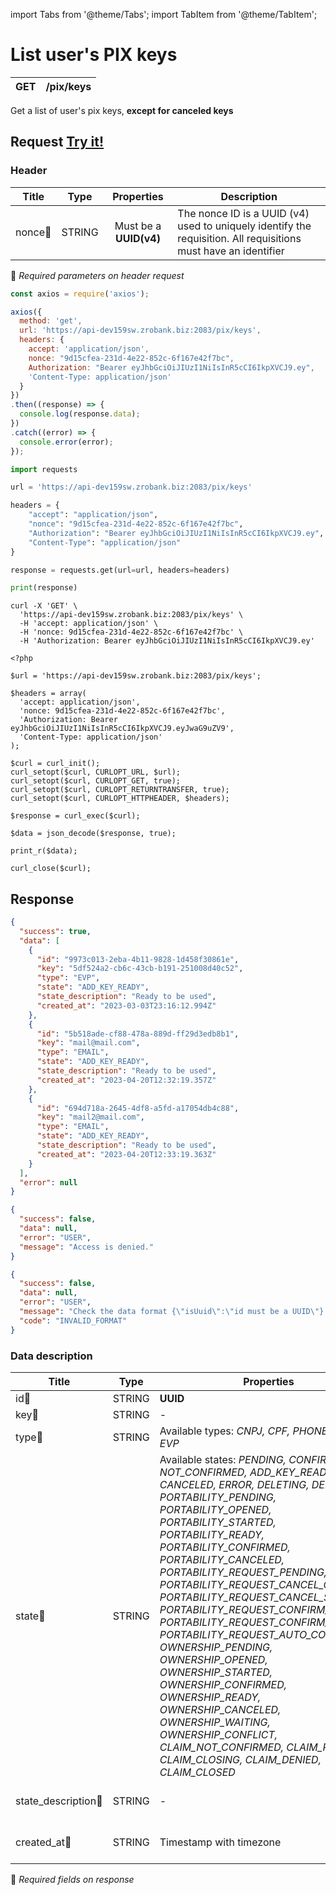 import Tabs from '@theme/Tabs';
import TabItem from '@theme/TabItem';

# List user's PIX keys

| GET       | /pix/keys          |
| --------- | -------------------|


Get a list of user's pix keys, **except for canceled keys**


## Request <a href="https://api-dev159sw.zrobank.biz:2083/api/" class="try-btn">Try it!</a>

### Header

| Title                      | Type       | Properties                       | Description |
| ---------------------------| :---------:|:-------------------------------: |----------------------------------------------------------------------------------------------------------------|
| nonce:small_orange_diamond:| STRING     | Must be a **UUID(v4)**           | The nonce ID is a UUID (v4) used to uniquely identify the requisition. All requisitions must have an identifier|
:small_orange_diamond: *Required parameters on header request*


<Tabs>
<TabItem value="js" label="NodeJS">

```js title=Axios
const axios = require('axios');

axios({
  method: 'get',
  url: 'https://api-dev159sw.zrobank.biz:2083/pix/keys',
  headers: {
    accept: 'application/json',
    nonce: "9d15cfea-231d-4e22-852c-6f167e42f7bc",
    Authorization: "Bearer eyJhbGciOiJIUzI1NiIsInR5cCI6IkpXVCJ9.ey",
    'Content-Type: application/json'
  }
})
.then((response) => {
  console.log(response.data);
})
.catch((error) => {
  console.error(error);
});
```
</TabItem>
<TabItem value="py" label="Python">

```python title=Requests
import requests

url = 'https://api-dev159sw.zrobank.biz:2083/pix/keys'

headers = {
    "accept": "application/json",
    "nonce": "9d15cfea-231d-4e22-852c-6f167e42f7bc",
    "Authorization": "Bearer eyJhbGciOiJIUzI1NiIsInR5cCI6IkpXVCJ9.ey",
    "Content-Type": "application/json"
}

response = requests.get(url=url, headers=headers)

print(response)
```
</TabItem>
<TabItem value="shell" label="Shell">

```shell title=CURL
curl -X 'GET' \
  'https://api-dev159sw.zrobank.biz:2083/pix/keys' \
  -H 'accept: application/json' \
  -H 'nonce: 9d15cfea-231d-4e22-852c-6f167e42f7bc' \
  -H 'Authorization: Bearer eyJhbGciOiJIUzI1NiIsInR5cCI6IkpXVCJ9.ey'
```
</TabItem>
<TabItem value="php" label="PHP">

```shell title=CURL
<?php

$url = 'https://api-dev159sw.zrobank.biz:2083/pix/keys';

$headers = array(
  'accept: application/json',
  'nonce: 9d15cfea-231d-4e22-852c-6f167e42f7bc',
  'Authorization: Bearer eyJhbGciOiJIUzI1NiIsInR5cCI6IkpXVCJ9.eyJwaG9uZV9',
  'Content-Type: application/json'
);

$curl = curl_init();
curl_setopt($curl, CURLOPT_URL, $url);
curl_setopt($curl, CURLOPT_GET, true);
curl_setopt($curl, CURLOPT_RETURNTRANSFER, true);
curl_setopt($curl, CURLOPT_HTTPHEADER, $headers);

$response = curl_exec($curl);

$data = json_decode($response, true);

print_r($data);

curl_close($curl);
```
</TabItem>
</Tabs>

## Response


<Tabs>
<TabItem value="200" label="201">

```json  title=/pix/keys
{
  "success": true,
  "data": [
    {
      "id": "9973c013-2eba-4b11-9828-1d458f30861e",
      "key": "5df524a2-cb6c-43cb-b191-251008d40c52",
      "type": "EVP",
      "state": "ADD_KEY_READY",
      "state_description": "Ready to be used",
      "created_at": "2023-03-03T23:16:12.994Z"
    },
    {
      "id": "5b518ade-cf88-478a-889d-ff29d3edb8b1",
      "key": "mail@mail.com",
      "type": "EMAIL",
      "state": "ADD_KEY_READY",
      "state_description": "Ready to be used",
      "created_at": "2023-04-20T12:32:19.357Z"
    },
    {
      "id": "694d718a-2645-4df8-a5fd-a17054db4c88",
      "key": "mail2@mail.com",
      "type": "EMAIL",
      "state": "ADD_KEY_READY",
      "state_description": "Ready to be used",
      "created_at": "2023-04-20T12:33:19.363Z"
    }
  ],
  "error": null
}
```
</TabItem>
<TabItem value="401" label="401">

```json  title=/pix/keys
{
  "success": false,
  "data": null,
  "error": "USER",
  "message": "Access is denied."
}
```
</TabItem>
<TabItem value="422" label="422">

```json  title=/pix/keys
{
  "success": false,
  "data": null,
  "error": "USER",
  "message": "Check the data format {\"isUuid\":\"id must be a UUID\"} and try again.",
  "code": "INVALID_FORMAT"
}
```
</TabItem>
</Tabs>

### Data description

| Title                             | Type       |Properties                                       | Description                        |
| --------------------------------  |:----------:|-----------------------------------------------| ---------------------------------- |
| id:small_orange_diamond:          | STRING     | **UUID**                                        | PIX key ID                         |
| key:small_orange_diamond:         | STRING     | -                                               | PIX key                            |
| type:small_orange_diamond:        | STRING     | Available types: *CNPJ, CPF, PHONE, EMAIL, EVP* | PIX Key type                       |
| state:small_orange_diamond:       | STRING     | Available states: *PENDING, CONFIRMED, NOT_CONFIRMED, ADD_KEY_READY, READY, CANCELED, ERROR, DELETING, DELETED, PORTABILITY_PENDING, PORTABILITY_OPENED, PORTABILITY_STARTED, PORTABILITY_READY, PORTABILITY_CONFIRMED, PORTABILITY_CANCELED, PORTABILITY_REQUEST_PENDING, PORTABILITY_REQUEST_CANCEL_OPENED, PORTABILITY_REQUEST_CANCEL_STARTED, PORTABILITY_REQUEST_CONFIRM_OPENED, PORTABILITY_REQUEST_CONFIRM_STARTED, PORTABILITY_REQUEST_AUTO_CONFIRMED, OWNERSHIP_PENDING, OWNERSHIP_OPENED, OWNERSHIP_STARTED, OWNERSHIP_CONFIRMED, OWNERSHIP_READY, OWNERSHIP_CANCELED, OWNERSHIP_WAITING, OWNERSHIP_CONFLICT, CLAIM_NOT_CONFIRMED, CLAIM_PENDING, CLAIM_CLOSING, CLAIM_DENIED, CLAIM_CLOSED*       | PIX key state                      |
| state_description:small_orange_diamond:  | STRING     | -                         | Pix key state translated    |
| created_at:small_orange_diamond:  | STRING     | Timestamp with timezone                         | PIX key created date               |

:small_orange_diamond: *Required fields on response*